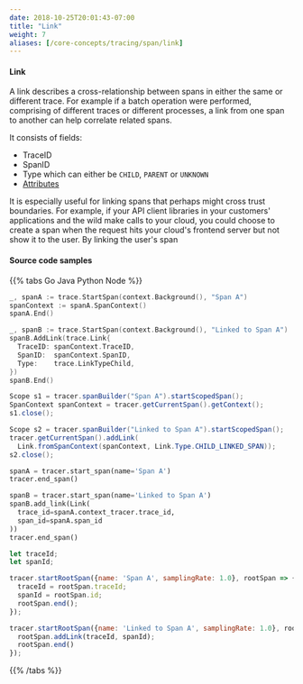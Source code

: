 ```yaml
---
date: 2018-10-25T20:01:43-07:00
title: "Link"
weight: 7
aliases: [/core-concepts/tracing/span/link]
---
```


#### Link

A link describes a cross-relationship between spans in either the same or different trace.
For example if a batch operation were performed, comprising of different traces or different
processes, a link from one span to another can help correlate related spans.

It consists of fields:

* TraceID
* SpanID
* Type which can either be `CHILD`, `PARENT` or `UNKNOWN`
* [Attributes](#attributes)


It is especially useful for linking spans that perhaps might cross trust boundaries. For example, if your API
client libraries in your customers' applications and the wild make calls to your cloud, you could choose to
create a span when the request hits your cloud's frontend server but not show it to the user. By linking
the user's span

#### Source code samples

{{% tabs Go Java Python Node %}}
```go
_, spanA := trace.StartSpan(context.Background(), "Span A")
spanContext := spanA.SpanContext()
spanA.End()

_, spanB := trace.StartSpan(context.Background(), "Linked to Span A")
spanB.AddLink(trace.Link{
  TraceID: spanContext.TraceID,
  SpanID:  spanContext.SpanID,
  Type:    trace.LinkTypeChild,
})
spanB.End()
```

```java
Scope s1 = tracer.spanBuilder("Span A").startScopedSpan();
SpanContext spanContext = tracer.getCurrentSpan().getContext();
s1.close();

Scope s2 = tracer.spanBuilder("Linked to Span A").startScopedSpan();
tracer.getCurrentSpan().addLink(
  Link.fromSpanContext(spanContext, Link.Type.CHILD_LINKED_SPAN));
s2.close();
```

```py
spanA = tracer.start_span(name='Span A')
tracer.end_span()

spanB = tracer.start_span(name='Linked to Span A')
spanB.add_link(Link(
  trace_id=spanA.context_tracer.trace_id,
  span_id=spanA.span_id
))
tracer.end_span()
```

```js
let traceId;
let spanId;

tracer.startRootSpan({name: 'Span A', samplingRate: 1.0}, rootSpan => {
  traceId = rootSpan.traceId;
  spanId = rootSpan.id;
  rootSpan.end();
});

tracer.startRootSpan({name: 'Linked to Span A', samplingRate: 1.0}, rootSpan => {
  rootSpan.addLink(traceId, spanId);
  rootSpan.end()
});
```

{{% /tabs %}}
